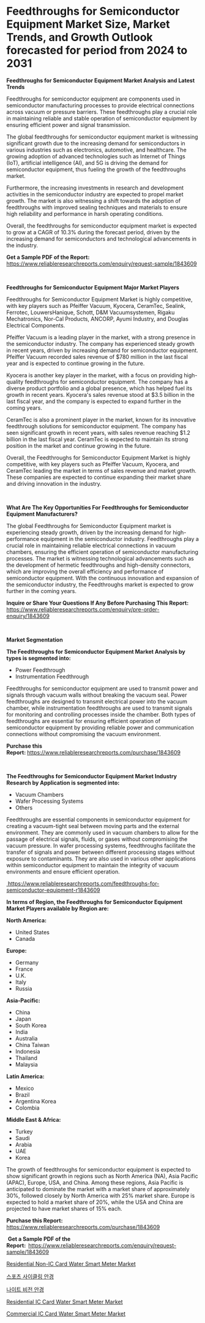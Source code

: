 <p><h1>Feedthroughs for Semiconductor Equipment Market Size, Market Trends, and Growth Outlook forecasted for period from 2024 to 2031</h1></p><p><strong>Feedthroughs for Semiconductor Equipment Market Analysis and Latest Trends</strong></p>
<p><p>Feedthroughs for semiconductor equipment are components used in semiconductor manufacturing processes to provide electrical connections across vacuum or pressure barriers. These feedthroughs play a crucial role in maintaining reliable and stable operation of semiconductor equipment by ensuring efficient power and signal transmission.</p><p>The global feedthroughs for semiconductor equipment market is witnessing significant growth due to the increasing demand for semiconductors in various industries such as electronics, automotive, and healthcare. The growing adoption of advanced technologies such as Internet of Things (IoT), artificial intelligence (AI), and 5G is driving the demand for semiconductor equipment, thus fueling the growth of the feedthroughs market.</p><p>Furthermore, the increasing investments in research and development activities in the semiconductor industry are expected to propel market growth. The market is also witnessing a shift towards the adoption of feedthroughs with improved sealing techniques and materials to ensure high reliability and performance in harsh operating conditions.</p><p>Overall, the feedthroughs for semiconductor equipment market is expected to grow at a CAGR of 10.3% during the forecast period, driven by the increasing demand for semiconductors and technological advancements in the industry.</p></p>
<p><strong>Get a Sample PDF of the Report:&nbsp;</strong> <a href="https://www.reliableresearchreports.com/enquiry/request-sample/1843609">https://www.reliableresearchreports.com/enquiry/request-sample/1843609</a></p>
<p>&nbsp;</p>
<p><strong>Feedthroughs for Semiconductor Equipment Major Market Players</strong></p>
<p><p>Feedthroughs for Semiconductor Equipment Market is highly competitive, with key players such as Pfeiffer Vacuum, Kyocera, CeramTec, Sealink, Ferrotec, LouwersHanique, Schott, D&M Vacuumsystemen, Rigaku Mechatronics, Nor-Cal Products, ANCORP, Ayumi Industry, and Douglas Electrical Components.</p><p>Pfeiffer Vacuum is a leading player in the market, with a strong presence in the semiconductor industry. The company has experienced steady growth in recent years, driven by increasing demand for semiconductor equipment. Pfeiffer Vacuum recorded sales revenue of $780 million in the last fiscal year and is expected to continue growing in the future.</p><p>Kyocera is another key player in the market, with a focus on providing high-quality feedthroughs for semiconductor equipment. The company has a diverse product portfolio and a global presence, which has helped fuel its growth in recent years. Kyocera's sales revenue stood at $3.5 billion in the last fiscal year, and the company is expected to expand further in the coming years.</p><p>CeramTec is also a prominent player in the market, known for its innovative feedthrough solutions for semiconductor equipment. The company has seen significant growth in recent years, with sales revenue reaching $1.2 billion in the last fiscal year. CeramTec is expected to maintain its strong position in the market and continue growing in the future.</p><p>Overall, the Feedthroughs for Semiconductor Equipment Market is highly competitive, with key players such as Pfeiffer Vacuum, Kyocera, and CeramTec leading the market in terms of sales revenue and market growth. These companies are expected to continue expanding their market share and driving innovation in the industry.</p></p>
<p>&nbsp;</p>
<p><strong>What Are The Key Opportunities For Feedthroughs for Semiconductor Equipment Manufacturers?</strong></p>
<p><p>The global Feedthroughs for Semiconductor Equipment market is experiencing steady growth, driven by the increasing demand for high-performance equipment in the semiconductor industry. Feedthroughs play a crucial role in maintaining reliable electrical connections in vacuum chambers, ensuring the efficient operation of semiconductor manufacturing processes. The market is witnessing technological advancements such as the development of hermetic feedthroughs and high-density connectors, which are improving the overall efficiency and performance of semiconductor equipment. With the continuous innovation and expansion of the semiconductor industry, the Feedthroughs market is expected to grow further in the coming years.</p></p>
<p><strong>Inquire or Share Your Questions If Any Before Purchasing This Report:</strong> <a href="https://www.reliableresearchreports.com/enquiry/pre-order-enquiry/1843609">https://www.reliableresearchreports.com/enquiry/pre-order-enquiry/1843609</a></p>
<p>&nbsp;</p>
<p><strong>Market Segmentation</strong></p>
<p><strong>The Feedthroughs for Semiconductor Equipment Market Analysis by types is segmented into:</strong></p>
<p><ul><li>Power Feedthrough</li><li>Instrumentation Feedthrough</li></ul></p>
<p><p>Feedthroughs for semiconductor equipment are used to transmit power and signals through vacuum walls without breaking the vacuum seal. Power feedthroughs are designed to transmit electrical power into the vacuum chamber, while instrumentation feedthroughs are used to transmit signals for monitoring and controlling processes inside the chamber. Both types of feedthroughs are essential for ensuring efficient operation of semiconductor equipment by providing reliable power and communication connections without compromising the vacuum environment.</p></p>
<p><strong>Purchase this Report:&nbsp;</strong><a href="https://www.reliableresearchreports.com/purchase/1843609">https://www.reliableresearchreports.com/purchase/1843609</a></p>
<p>&nbsp;</p>
<p><strong>The Feedthroughs for Semiconductor Equipment Market Industry Research by Application is segmented into:</strong></p>
<p><ul><li>Vacuum Chambers</li><li>Wafer Processing Systems</li><li>Others</li></ul></p>
<p><p>Feedthroughs are essential components in semiconductor equipment for creating a vacuum-tight seal between moving parts and the external environment. They are commonly used in vacuum chambers to allow for the passage of electrical signals, fluids, or gases without compromising the vacuum pressure. In wafer processing systems, feedthroughs facilitate the transfer of signals and power between different processing stages without exposure to contaminants. They are also used in various other applications within semiconductor equipment to maintain the integrity of vacuum environments and ensure efficient operation.</p></p>
<p><a href="https://www.reliableresearchreports.com/feedthroughs-for-semiconductor-equipment-r1843609">&nbsp;https://www.reliableresearchreports.com/feedthroughs-for-semiconductor-equipment-r1843609</a></p>
<p><strong>In terms of Region, the Feedthroughs for Semiconductor Equipment Market Players available by Region are:</strong></p>
<p>
    <p> <strong> North America: </strong>
        <ul>
            <li>United States</li>
            <li>Canada</li>
        </ul>
        </p> 
    <p> <strong> Europe: </strong>
        <ul>
            <li>Germany</li>
            <li>France</li>
            <li>U.K.</li>
            <li>Italy</li>
            <li>Russia</li>
        </ul>
        </p> 
    <p> <strong> Asia-Pacific: </strong>
        <ul>
            <li>China</li>
            <li>Japan</li>
            <li>South Korea</li>
            <li>India</li>
            <li>Australia</li>
            <li>China Taiwan</li>
            <li>Indonesia</li>
            <li>Thailand</li>
            <li>Malaysia</li>
        </ul>
        </p> 
    <p> <strong> Latin America: </strong>
        <ul>
            <li>Mexico</li>
            <li>Brazil</li>
            <li>Argentina Korea</li>
            <li>Colombia</li>
        </ul>
        </p> 
    <p> <strong> Middle East & Africa: </strong>
        <ul>
            <li>Turkey</li>
            <li>Saudi</li>
            <li>Arabia</li>
            <li>UAE</li>
            <li>Korea</li>
        </ul>
    </p>
    </p>
<p><p>The growth of feedthroughs for semiconductor equipment is expected to show significant growth in regions such as North America (NA), Asia Pacific (APAC), Europe, USA, and China. Among these regions, Asia Pacific is anticipated to dominate the market with a market share of approximately 30%, followed closely by North America with 25% market share. Europe is expected to hold a market share of 20%, while the USA and China are projected to have market shares of 15% each.</p></p>
<p><strong>Purchase this Report: </strong><a href="https://www.reliableresearchreports.com/purchase/1843609">https://www.reliableresearchreports.com/purchase/1843609</a></p>
<p>&nbsp;<strong>Get a Sample PDF of the Report:&nbsp;&nbsp;</strong><a href="https://www.reliableresearchreports.com/enquiry/request-sample/1843609">https://www.reliableresearchreports.com/enquiry/request-sample/1843609</a></p>
<p><strong></strong></p>
<p><p><a href="https://github.com/vregtldg37/Market-Research-Report-List-1/blob/main/residential-non-ic-card-water-smart-meter-market.md">Residential Non-IC Card Water Smart Meter Market</a></p><p><a href="https://github.com/konokaryan/Market-Research-Report-List-2/blob/main/746596671703.md">스포츠 사이클링 안경</a></p><p><a href="https://github.com/mithunmistry2258/Market-Research-Report-List-2/blob/main/605190271702.md">나이트 비전 안경</a></p><p><a href="https://github.com/labibmmn112/Market-Research-Report-List-1/blob/main/residential-ic-card-water-smart-meter-market.md">Residential IC Card Water Smart Meter Market</a></p><p><a href="https://github.com/gladysalidde/Market-Research-Report-List-2/blob/main/commercial-ic-card-water-smart-meter-market.md">Commercial IC Card Water Smart Meter Market</a></p></p>
